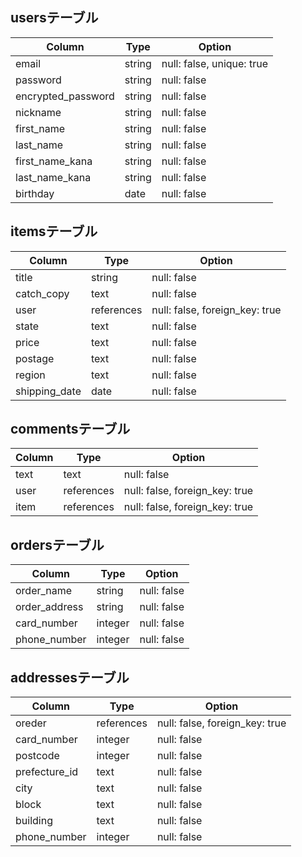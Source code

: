 ## usersテーブル

| Column                    | Type               | Option                         |
| --------------------------| -------------------| -------------------------------|
| email                     | string             | null: false, unique: true      |
| password                  | string             | null: false                    |
| encrypted_password        | string             | null: false                    |
| nickname                  | string             | null: false                    |
| first_name                | string             | null: false                    |
| last_name                 | string             | null: false                    |
| first_name_kana           | string             | null: false                    |
| last_name_kana            | string             | null: false                    |
| birthday                  | date               | null: false                    |

## itemsテーブル

| Column           | Type               | Option                         |
| -----------------| -------------------| -------------------------------|
| title            | string             | null: false                    |
| catch_copy       | text               | null: false                    |
| user             | references         | null: false, foreign_key: true |
| state            | text               | null: false                    |
| price            | text               | null: false                    |
| postage          | text               | null: false                    |
| region           | text               | null: false                    |
| shipping_date    | date               | null: false                    |

## commentsテーブル

| Column           | Type               | Option                         |
| -----------------| -------------------| -------------------------------|
| text             | text               | null: false                    |
| user             | references         | null: false, foreign_key: true |
| item             | references         | null: false, foreign_key: true |

## ordersテーブル

| Column           | Type               | Option                         |
| -----------------| -------------------| -------------------------------|
| order_name       | string             | null: false                    |
| order_address    | string             | null: false                    |
| card_number      | integer            | null: false                    |
| phone_number     | integer            | null: false                    |


## addressesテーブル

| Column           | Type               | Option                         |
| -----------------| -------------------| -------------------------------|
| oreder           | references         | null: false, foreign_key: true |
| card_number      | integer            | null: false                    |
| postcode         | integer            | null: false                    |
| prefecture_id    | text               | null: false                    |
| city             | text               | null: false                    |
| block            | text               | null: false                    |
| building         | text               | null: false                    |
| phone_number     | integer            | null: false                    |